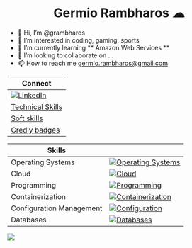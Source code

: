 <h1 align="center">Germio Rambharos ☁</h1>

- 👋 Hi, I’m @grambharos
- 👀 I’m interested in coding, gaming, sports
- 🌱 I’m currently learning ** Amazon Web Services **
- 💞️ I’m looking to collaborate on ...
- 📫 How to reach me germio.rambharos@gmail.com

| Connect                                                                                    |
| ------------------------------------------------------------------------------------------ |
| [![LinkedIn](https://skillicons.dev/icons?i=linkedin)](https://bit.ly/grambharos-linkedin) |
| [Technical Skills](https://bit.ly/grambharos-ts)                                           |
| [Soft skills](https://bit.ly/grambharos-cs)                                                |
| [Credly badges](https://bit.ly/grambharos-credly)                                          |

| Skills                   |                                                                                                  |
| ------------------------ | ------------------------------------------------------------------------------------------------ |
| Operating Systems        | [![Operating Systems](https://skillicons.dev/icons?i=linux)](https://skillicons.dev)             |
| Cloud                    | [![Cloud](https://skillicons.dev/icons?i=openstack,aws,gcp)](https://skillicons.dev)             |
| Programming              | [![Programming](https://skillicons.dev/icons?i=bash,py,go,java,perl,js)](https://skillicons.dev) |
| Containerization         | [![Containerization](https://skillicons.dev/icons?i=docker,kubernetes)](https://skillicons.dev)  |
| Configuration Management | [![Configuration](https://skillicons.dev/icons?i=ansible)](https://skillicons.dev)               |
| Databases                | [![Databases](https://skillicons.dev/icons?i=mysql)](https://skillicons.dev)                     |

![](https://komarev.com/ghpvc/?username=grambharos&color=brightgreen)
